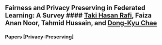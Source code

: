 ## Fairness and Privacy Preserving in Federated Learning: A Survey #### [Taki Hasan Rafi](https://takihasan.github.io/), Faiza Anan Noor, Tahmid Hussain, and [Dong-Kyu Chae](https://dkchae.github.io/)


### Papers [Privacy-Preserving]
#### 
